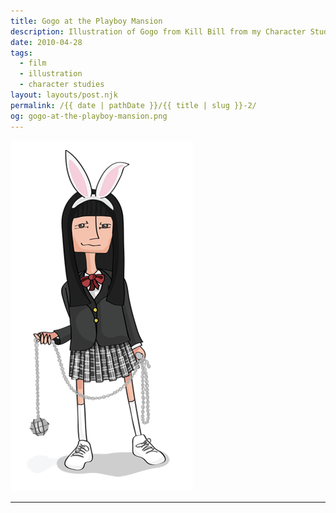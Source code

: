 ```yaml
---
title: Gogo at the Playboy Mansion
description: Illustration of Gogo from Kill Bill from my Character Studies series.
date: 2010-04-28
tags: 
  - film
  - illustration
  - character studies
layout: layouts/post.njk
permalink: /{{ date | pathDate }}/{{ title | slug }}-2/
og: gogo-at-the-playboy-mansion.png
---
```


<p class="center">
  <img src="/img/gogo-at-the-playboy-mansion.png" alt="illustration of Gogo from Kill bill with Playboy bunny ears on" style="max-width: 292px" />
</p>

---
